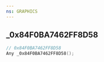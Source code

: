 ```yaml
---
ns: GRAPHICS
---
```

## _0x84F0BA7462FF8D58

```c
// 0x84F0BA7462FF8D58
Any _0x84F0BA7462FF8D58();
```

